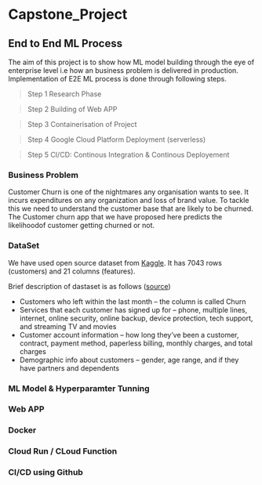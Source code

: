 # Capstone_Project
## End to End ML Process

The aim of this project is to show how ML model building through the eye of enterprise level i.e how an business problem is delivered in production. 
Implementation of E2E ML process is done through following steps.

> Step 1 Research Phase

> Step 2 Building of Web APP

> Step 3 Containerisation of Project

> Step 4 Google Cloud Platform Deployment (serverless)

> Step 5 CI/CD: Continous Integration & Continous Deployement


### Business Problem
Customer Churn is one of the nightmares any organisation wants to see. It incurs expenditures on any organization and loss of brand value. 
To tackle this we need to understand the customer base that are likely to be churned. The Customer churn app that we have proposed here predicts the likelihoodof customer getting churned or not.

### DataSet
 We have used open source dataset from [Kaggle](https://www.kaggle.com/blastchar/telco-customer-churn). It has 7043 rows (customers) and 21 columns (features).
 
 Brief description of dastaset is as follows ([source](https://www.kaggle.com/blastchar/telco-customer-churn))
- Customers who left within the last month – the column is called Churn
- Services that each customer has signed up for – phone, multiple lines, internet, online security, online backup, device protection, tech support, and streaming TV and movies
- Customer account information – how long they’ve been a customer, contract, payment method, paperless billing, monthly charges, and total charges
- Demographic info about customers – gender, age range, and if they have partners and dependents

### ML Model & Hyperparamter Tunning

### Web APP

### Docker

### Cloud Run / CLoud Function

### CI/CD using Github
